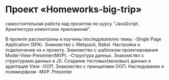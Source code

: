 # Проект «Homeworks-big-trip»

самостоятельная работа над проэктом по курсу "JavaScript. Архитектура клиентских приложений".

В проекте рассмотрены и изучены последователно темы:
-Single Page Application (SPA). 
    Знакомство с Webpack, Babel. Настройка и подключение их к проeкту.
    Знакомство с шаблоном проектирования Model-View-Presenter(MVP).
-Структура данных.
    Знакомство с структурами данных в JS.
    Создание тестовых(моковых) данных и адаптация View
-ООП.
    Знакомство с принципами ООП. Наследование и полиморфизм
-MVP. Presenter
    